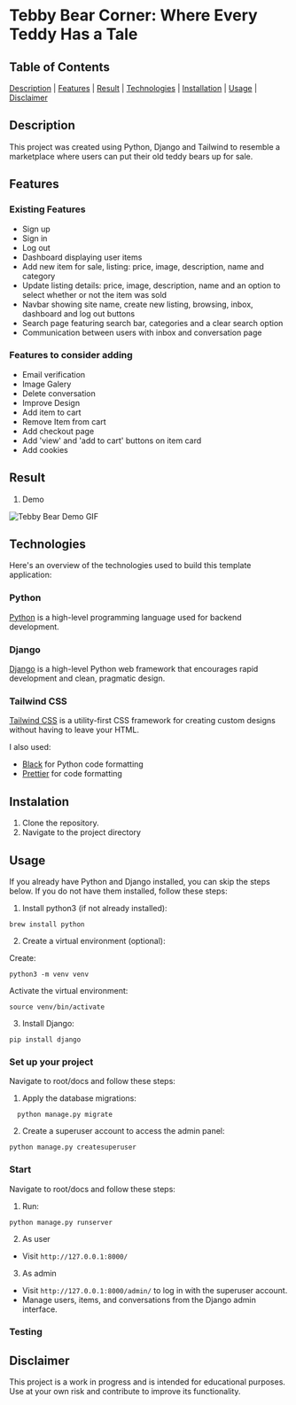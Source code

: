 # Tebby Bear Corner: Where Every Teddy Has a Tale

## Table of Contents

[Description](#description) | [Features](#features) | [Result](#result) | [Technologies](#technologies) | [Installation](#instalation) | [Usage](#usage) | [Disclaimer](#discalimer)

## Description

This project was created using Python, Django and Tailwind to resemble a marketplace where users can put their old teddy bears up for sale. 

## Features

### Existing Features

- Sign up 
- Sign in
- Log out
- Dashboard displaying user items
- Add new item for sale, listing: price, image, description, name and category
- Update listing details: price, image, description, name and an option to select whether or not the item was sold
- Navbar showing site name, create new listing, browsing, inbox, dashboard and log out buttons
- Search page featuring search bar, categories and a clear search option
- Communication between users with inbox and conversation page


### Features to consider adding

- Email verification
- Image Galery
- Delete conversation
- Improve Design
- Add item to cart
- Remove Item from cart
- Add checkout page
- Add 'view' and 'add to cart' buttons on item card
- Add cookies
 
## Result
1. Demo

<img src="./docs/media/tebby_bear.gif" alt="Tebby Bear Demo GIF"/>

## Technologies

Here's an overview of the technologies used to build this template application:

### Python

[Python](https://www.python.org/) is a high-level programming language used for backend development.

### Django

[Django](https://www.djangoproject.com/) is a high-level Python web framework that encourages rapid development and clean, pragmatic design.

### Tailwind CSS

[Tailwind CSS](https://tailwindcss.com/) is a utility-first CSS framework for creating custom designs without having to leave your HTML.

I also used:

- [Black](https://black.readthedocs.io/en/stable/) for Python code formatting
- [Prettier](https://prettier.io/) for code formatting


## Instalation

1. Clone the repository.
2. Navigate to the project directory 

## Usage

If you already have Python and Django installed, you can skip the steps below. If you do not have them installed, follow these steps:

1. Install python3 (if not already installed):

```
brew install python
```

2. Create a virtual environment (optional):

Create:

```
python3 -m venv venv
```
Activate the virtual environment:

```
source venv/bin/activate
```

3. Install Django: 

```
pip install django
```

### Set up your project

Navigate to root/docs and follow these steps:

1. Apply the database migrations:

```
  python manage.py migrate
```

2. Create a superuser account to access the admin panel:

```
python manage.py createsuperuser
```

### Start

Navigate to root/docs and follow these steps:

1. Run:

```
python manage.py runserver
```

2. As user

  - Visit `http://127.0.0.1:8000/`

3. As admin

- Visit `http://127.0.0.1:8000/admin/` to log in with the superuser account.
- Manage users, items, and conversations from the Django admin interface.

### Testing

## Disclaimer

This project is a work in progress and is intended for educational purposes. Use at your own risk and contribute to improve its functionality.
